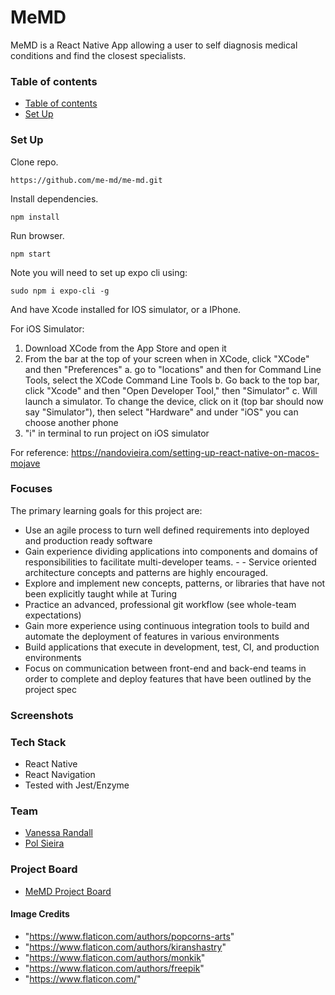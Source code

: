 # MeMD

MeMD is a React Native App allowing a user to self diagnosis medical conditions and find the closest specialists.

### Table of contents

<!--ts-->
   * [Table of contents](#table-of-contents)
   * [Set Up](#set-up)
<!--te-->

### Set Up

Clone repo.
```
https://github.com/me-md/me-md.git
```
Install dependencies.
```
npm install
```
Run browser.
```
npm start
```

Note you will need to set up expo cli using:
```
sudo npm i expo-cli -g
```

And have Xcode installed for IOS simulator, or a IPhone.

For iOS Simulator:
1. Download XCode from the App Store and open it
2. From the bar at the top of your screen when in XCode, click "XCode" and then "Preferences"
  a. go to "locations" and then for Command Line Tools, select the XCode Command Line Tools
  b. Go back to the top bar, click "Xcode" and then "Open Developer Tool," then "Simulator"
  c. Will launch a simulator. To change the device, click on it (top bar should now say "Simulator"), then select "Hardware" and under "iOS" you can choose another phone
3. "i" in terminal to run project on iOS simulator

For reference: https://nandovieira.com/setting-up-react-native-on-macos-mojave


### Focuses

The primary learning goals for this project are:

- Use an agile process to turn well defined requirements into deployed and production ready software
- Gain experience dividing applications into components and domains of responsibilities to facilitate multi-developer teams. -  - Service oriented architecture concepts and patterns are highly encouraged.
- Explore and implement new concepts, patterns, or libraries that have not been explicitly taught while at Turing
- Practice an advanced, professional git workflow (see whole-team expectations)
- Gain more experience using continuous integration tools to build and automate the deployment of features in various environments
- Build applications that execute in development, test, CI, and production environments
- Focus on communication between front-end and back-end teams in order to complete and deploy features that have been outlined by the project spec

### Screenshots



### Tech Stack

- React Native
- React Navigation
- Tested with Jest/Enzyme

### Team

- [Vanessa Randall](https://github.com/vrandall66)
- [Pol Sieira](https://github.com/polsieira)

### Project Board
- [MeMD Project Board](https://github.com/orgs/me-md/projects/1)

#### Image Credits

- "https://www.flaticon.com/authors/popcorns-arts" 
- "https://www.flaticon.com/authors/kiranshastry" 
- "https://www.flaticon.com/authors/monkik"
- "https://www.flaticon.com/authors/freepik"
- "https://www.flaticon.com/"
